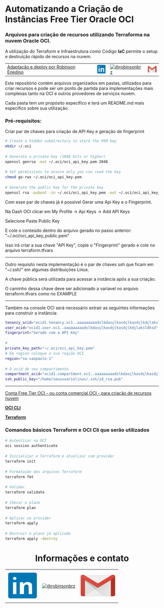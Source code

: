 # Automatizando a Criação de Instâncias Free Tier Oracle OCI


### Arquivos para criação de recursos utilizando Terraforma na nuvem Oracle OCI.

A utilização do Terraform e Infraestrutura como Código **IaC** permite o setup e destruição rápido de recursos na nuvem.

  <div align="center">
    <table>
      </tr>
            <td>
                <a  href="https://www.linkedin.com/in/robinsonbrz/">
                Adaptação e deploy por Robinson Enedino
            </td>
        <td>
            <a  href="https://www.linkedin.com/in/robinsonbrz/">
            <img src="https://raw.githubusercontent.com/robinsonbrz/robinsonbrz/main/static/img/linkedin.png" width="30" height="30">
        </td>
        <td>
            <a  href="https://www.linkedin.com/in/robinsonbrz/">
            <img  src="https://avatars.githubusercontent.com/u/18150643?s=96&amp;v=4" alt="@robinsonbrz" width="30" height="30">
        </td>
        <td>
            <a href="mailto:robinsonbrz@gmail.com">
            <img src="https://raw.githubusercontent.com/robinsonbrz/robinsonbrz/main/static/img/gmail.png" width="30" height="30" ></a>
        </td>
      </tr>
    </table>
  </div>

Este repositório contém arquivos organizados em pastas, utilizados para criar recursos e pode ser um ponto de partida para implementações mais complexas tanto na OCI e outros provedores de serviços nuvem.

Cada pasta tem um propósito específico e terá um README.md mais específico sobre sua utilização.


### Pré-requisitos:

Criar par de chaves para criação de API Key e geração de fingerprint


```bash
# Create a hidden subdirectory to store the PEM key
mkdir ~/.oci

# Generate a private key (2048 bits or higher)
openssl genrsa -out ~/.oci/oci_api_key.pem 2048

# Set permissions to ensure only you can read the key
chmod go-rwx ~/.oci/oci_api_key.pem

# Generate the public key for the private key
openssl rsa -pubout -in ~/.oci/oci_api_key.pem -out ~/.oci/oci_api_key_public.pem

```

Com esse par de chaves já é possível Gerar uma Api Key e o Fingerprint.

Na Dash OCI clicar em My Profile -> Api Keys -> Add API Keys

Selecione Paste Public Key

E cole o conteúdo dentro do arquivo gerado no passo anterior: "~/.oci/oci_api_key_public.pem"

Isso irá criar a sua chave "API Key", copie o "Fingerprint" gerado e cole no arquivo terraform.tfvars


---

Outro requisito nesta implementação é o par de chaves ssh que ficam em "~/.ssh/" em algumas distribuições Linux.

A chave pública será utilizada para acessar a instância após a sua criação.

O caminho dessa chave deve ser adicionado a variavel no arquivo terraform.tfvars como no EXAMPLE

---

Também na console OCI será necessário extrair as seguintes informações para construir a instância: 

```bash
tenancy_ocid="ocid1.tenancy.oc1..aaaaaaaaadslkdasçlkasdçlkasdçlkdçlaksldkds"
user_ocid="ocid1.user.oc1..aaaaaaaaadslkdasçlkasdçlkasdçlkdçlaksldksd"
fingerprint="Gerado com a API Key"

# 
private_key_path="~/.oci/oci_api_key.pem"
# Em region coloque a sua região OCI
region="sa-saopaulo-1"

# O ocid de seu compartimento
compartment_ocid="ocid1.compartment.oc1..aaaaaaaaadslkdasçlkasdçlkasdçlkdçlaksldk"
ssh_public_key="/home/seuusuariolinux/.ssh/id_rsa.pub"
```
---






[Conta Free Tier OCI - ou conta comercial OCI - para criação de recursos nuvem](https://signup.cloud.oracle.com/?language=en&sourceType=:ow:o:p:feb:0916FreePageBannerButton&intcmp=:ow:o:p:feb:0916FreePageBannerButton)

[**OCI CLI**](https://docs.oracle.com/pt-br/iaas/Content/API/SDKDocs/cliinstall.htm)

[**Terraform**](https://developer.hashicorp.com/terraform/tutorials/aws-get-started/install-cli)

### Comandos básicos Terraform e OCI Cli que serão utilizados


```bash
# Autenticar na OCI
oci session authenticate

# Inicializar o Terraform e atualizar com provider
terraform init

# Formatação dos arquivos Terraform
terraform fmt

# Validar
terraform validate

# Checar o plano
terraform plan

# Aplicar no provider
terraform apply

# Destruir o plano já aplicado
terraform apply -destroy

```


  <h1 align="center"> Informações e contato </h1> 
  <div align="center">
    <table>
        </tr>
            <td>
                <a  href="https://www.linkedin.com/in/robinsonbrz/">
                <img src="https://raw.githubusercontent.com/robinsonbrz/robinsonbrz/main/static/img/linkedin.png" width="100" height="90">
            </td>
            <td>
                <a  href="https://www.linkedin.com/in/robinsonbrz/">
                <img  src="https://avatars.githubusercontent.com/u/18150643?s=96&amp;v=4" alt="@robinsonbrz" width="30" height="30">
            </td>
            <td>
                <a href="https://www.enedino.com.br/contato">
                <img src="https://raw.githubusercontent.com/robinsonbrz/robinsonbrz/main/static/img/gmail.png" width="120" height="100" ></a>
            </td>
        </tr>
    </table> 
  </div>
  <br>
</div>


